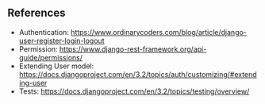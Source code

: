 ## References

- Authentication: https://www.ordinarycoders.com/blog/article/django-user-register-login-logout
- Permission: https://www.django-rest-framework.org/api-guide/permissions/
- Extending User model: https://docs.djangoproject.com/en/3.2/topics/auth/customizing/#extending-user
- Tests: https://docs.djangoproject.com/en/3.2/topics/testing/overview/
